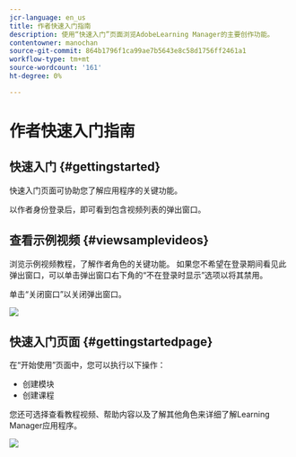 ```yaml
---
jcr-language: en_us
title: 作者快速入门指南
description: 使用“快速入门”页面浏览AdobeLearning Manager的主要创作功能。
contentowner: manochan
source-git-commit: 864b1796f1ca99ae7b5643e8c58d1756ff2461a1
workflow-type: tm+mt
source-wordcount: '161'
ht-degree: 0%

---
```




# 作者快速入门指南

## 快速入门 {#gettingstarted}

快速入门页面可协助您了解应用程序的关键功能。

以作者身份登录后，即可看到包含视频列表的弹出窗口。

## 查看示例视频 {#viewsamplevideos}

浏览示例视频教程，了解作者角色的关键功能。 如果您不希望在登录期间看见此弹出窗口，可以单击弹出窗口右下角的“不在登录时显示”选项以将其禁用。

单击“关闭窗口”以关闭弹出窗口。

![](assets/welcome-videos.png)

## 快速入门页面 {#gettingstartedpage}

在“开始使用”页面中，您可以执行以下操作：

* 创建模块
* 创建课程

您还可选择查看教程视频、帮助内容以及了解其他角色来详细了解Learning Manager应用程序。

![](assets/author-experienceprime.png)

